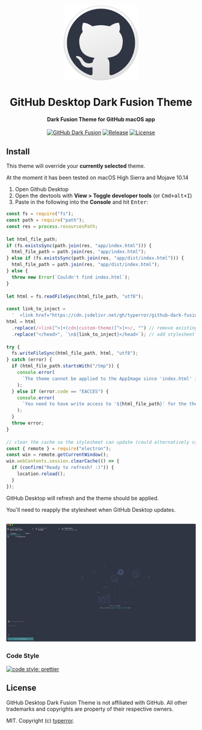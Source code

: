 <h1 align="center">
  <a href="./assets/logo.png"><img src="./assets/logo.png" alt="Github Desktop Dark Fusion Theme" width="200"></a>
  <br>
  <br>
  GitHub Desktop Dark Fusion Theme
</h1>

<h4 align="center">Dark Fusion Theme for GitHub macOS app</h4>

<p align="center">
  <a href="./desktop--dark-fusion.png"><img src="https://img.shields.io/badge/theme-Dark%20Fusion-2f3542.svg" alt="GitHub Dark Fusion"></a>
  <a href="https://github.com/typerror/gitub-dark-fusion/releases"><img src="https://img.shields.io/github/release/typerror/github-dark-fusion.svg" alt="Release"></a>
  <a href="https://github.com/typerror/github-dark-fusion/license"><img src="https://img.shields.io/github/license/typerror/github-dark-fusion.svg" alt="License"></a>
</p>

## Install

This theme will override your **currently selected** theme.

At the moment it has been tested on macOS High Sierra and Mojave 10.14

1.  Open Github Desktop
2.  Open the devtools with **View > Toggle developer tools** (or <kbd>Cmd+alt+I</kbd>)
3.  Paste in the following into the **Console** and hit <kbd>Enter</kbd>:

```js
const fs = require("fs");
const path = require("path");
const res = process.resourcesPath;

let html_file_path;
if (fs.existsSync(path.join(res, "app/index.html"))) {
  html_file_path = path.join(res, "app/index.html");
} else if (fs.existsSync(path.join(res, "app/dist/index.html"))) {
  html_file_path = path.join(res, "app/dist/index.html");
} else {
  throw new Error(`Couldn't find index.html`);
}

let html = fs.readFileSync(html_file_path, "utf8");

const link_to_inject =
  '  <link href="https://cdn.jsdelivr.net/gh/typerror/github-dark-fusion@v0.5-alpha/desktop--dark-fusion.css" rel="stylesheet">';
html = html
  .replace(/<link[^>]+(cdn|custom-theme)[^>]+>/, "") // remove existing custom stylesheet if there is one
  .replace("</head>", `\n${link_to_inject}</head>`); // add stylesheet

try {
  fs.writeFileSync(html_file_path, html, "utf8");
} catch (error) {
  if (html_file_path.startsWith("/tmp")) {
    console.error(
      `The theme cannot be applied to the AppImage since 'index.html' is saved in a temporary directory.`
    );
  } else if (error.code == "EACCES") {
    console.error(
      `You need to have write access to '${html_file_path}' for the theme to be applied.`
    );
  }
  throw error;
}

// clear the cache so the stylesheet can update (could alternatively cache-bust with a URL parameter)
const { remote } = require("electron");
const win = remote.getCurrentWindow();
win.webContents.session.clearCache(() => {
  if (confirm("Ready to refresh? :)")) {
    location.reload();
  }
});
```

GitHub Desktop will refresh and the theme should be applied.

You'll need to reapply the stylesheet when GitHub Desktop updates.

<h2>
  <a href="./assets/desktop--dark-fusion.png"><img src="./assets/desktop--dark-fusion.png" alt="Github Dark Fusion Theme Preview" width="800"></a>
</h2>

### Code Style

[![code style: prettier](https://img.shields.io/badge/code_style-prettier-2f3542.svg)](https://github.com/prettier/prettier)

## License

GitHub Desktop Dark Fusion Theme is not affiliated with GitHub. All other trademarks and copyrights are property of their respective owners.

MIT. Copyright (c) [typerror](https://github.com/typerror).
